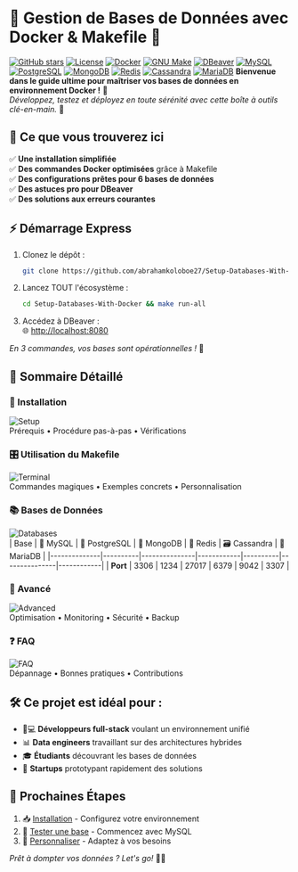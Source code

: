 # 🚀 Gestion de Bases de Données avec Docker & Makefile 🐳

[![GitHub stars](https://img.shields.io/github/stars/abrahamkoloboe27/Setup-Databases-With-Docker?style=social)](https://github.com/abrahamkoloboe27/Setup-Databases-With-Docker)
[![License](https://img.shields.io/badge/License-MIT-blue.svg)](https://opensource.org/licenses/MIT)
[![Docker](https://img.shields.io/badge/Docker-2496ED?logo=docker&logoColor=white)](https://www.docker.com)
[![GNU Make](https://img.shields.io/badge/GNU%20Make-FF6F00?logo=gnu&logoColor=white)](https://www.gnu.org/software/make/)
[![DBeaver](https://img.shields.io/badge/DBeaver-2C2255?logo=eclipseide&logoColor=white)](https://dbeaver.io)
[![MySQL](https://img.shields.io/badge/MySQL-4479A1?logo=mysql&logoColor=white)](https://www.mysql.com)
[![PostgreSQL](https://img.shields.io/badge/PostgreSQL-4169E1?logo=postgresql&logoColor=white)](https://www.postgresql.org)
[![MongoDB](https://img.shields.io/badge/MongoDB-47A248?logo=mongodb&logoColor=white)](https://www.mongodb.com)
[![Redis](https://img.shields.io/badge/Redis-DC382D?logo=redis&logoColor=white)](https://redis.io)
[![Cassandra](https://img.shields.io/badge/Cassandra-1287B1?logo=apachecassandra&logoColor=white)](https://cassandra.apache.org)
[![MariaDB](https://img.shields.io/badge/MariaDB-003545?logo=mariadb&logoColor=white)](https://mariadb.org)
**Bienvenue dans le guide ultime pour maîtriser vos bases de données en environnement Docker !** 🌟  
*Développez, testez et déployez en toute sérénité avec cette boîte à outils clé-en-main.* 🧰



## 🎯 Ce que vous trouverez ici

✅ **Une installation simplifiée**  
✅ **Des commandes Docker optimisées** grâce à Makefile  
✅ **Des configurations prêtes pour 6 bases de données**  
✅ **Des astuces pro pour DBeaver**  
✅ **Des solutions aux erreurs courantes**



## ⚡ Démarrage Express

1. Clonez le dépôt :  
   ```bash
   git clone https://github.com/abrahamkoloboe27/Setup-Databases-With-Docker.git
   ```
   
2. Lancez TOUT l'écosystème :  
   ```bash
   cd Setup-Databases-With-Docker && make run-all
   ```

3. Accédez à DBeaver :  
   🌐 [http://localhost:8080](http://localhost:8080)

*En 3 commandes, vos bases sont opérationnelles !* 🎉



## 📖 Sommaire Détaillé

### 🔧 Installation
![Setup](https://img.icons8.com/clouds/100/000000/settings.png)  
Prérequis • Procédure pas-à-pas • Vérifications

### 🎛️ Utilisation du Makefile
![Terminal](https://img.icons8.com/clouds/100/000000/console.png)  
Commandes magiques • Exemples concrets • Personnalisation

### 📚 Bases de Données
![Databases](https://img.icons8.com/clouds/100/000000/database.png)  
| Base         | 🐬 MySQL | 🐘 PostgreSQL | 🍃 MongoDB | 🔴 Redis | 🗃️ Cassandra | 🌿 MariaDB |
|--------------|----------|---------------|------------|----------|---------------|------------|
| **Port**     | 3306     | 1234          | 27017      | 6379     | 9042          | 3307       |

### 🧠 Avancé
![Advanced](https://img.icons8.com/clouds/100/000000/maintenance.png)  
Optimisation • Monitoring • Sécurité • Backup

### ❓ FAQ
![FAQ](https://img.icons8.com/clouds/100/000000/qa.png)  
Dépannage • Bonnes pratiques • Contributions



## 🛠️ Ce projet est idéal pour :

- 🧑💻 **Développeurs full-stack** voulant un environnement unifié  
- 📊 **Data engineers** travaillant sur des architectures hybrides  
- 🎓 **Étudiants** découvrant les bases de données  
- 🚀 **Startups** prototypant rapidement des solutions



## 📌 Prochaines Étapes

1. 📥 [Installation](installation.md) - Configurez votre environnement  
2. 🧪 [Tester une base](databases/mysql.md) - Commencez avec MySQL  
3. 🎨 [Personnaliser](advanced.md) - Adaptez à vos besoins  

*Prêt à dompter vos données ? Let's go!* 🚀💡  
